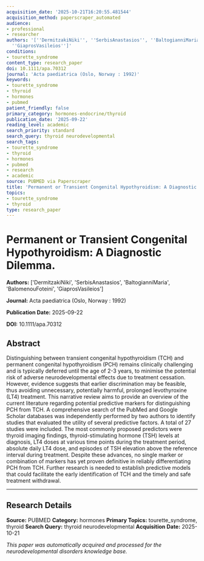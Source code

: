 ```yaml
---
acquisition_date: '2025-10-21T16:20:55.481544'
acquisition_method: paperscraper_automated
audience:
- professional
- researcher
authors: '[''DermitzakiNiki'', ''SerbisAnastasios'', ''BaltogianniMaria'', ''BalomenouFoteini'',
  ''GiaprosVasileios'']'
conditions:
- tourette_syndrome
content_type: research_paper
doi: 10.1111/apa.70312
journal: 'Acta paediatrica (Oslo, Norway : 1992)'
keywords:
- tourette_syndrome
- thyroid
- hormones
- pubmed
patient_friendly: false
primary_category: hormones-endocrine/thyroid
publication_date: '2025-09-22'
reading_level: academic
search_priority: standard
search_query: thyroid neurodevelopmental
search_tags:
- tourette_syndrome
- thyroid
- hormones
- pubmed
- research
- academic
source: PUBMED via Paperscraper
title: 'Permanent or Transient Congenital Hypothyroidism: A Diagnostic Dilemma.'
topics:
- tourette_syndrome
- thyroid
type: research_paper
---
```


# Permanent or Transient Congenital Hypothyroidism: A Diagnostic Dilemma.

**Authors:** ['DermitzakiNiki', 'SerbisAnastasios', 'BaltogianniMaria', 'BalomenouFoteini', 'GiaprosVasileios']

**Journal:** Acta paediatrica (Oslo, Norway : 1992)

**Publication Date:** 2025-09-22

**DOI:** 10.1111/apa.70312

## Abstract

Distinguishing between transient congenital hypothyroidism (TCH) and permanent congenital hypothyroidism (PCH) remains clinically challenging and is typically deferred until the age of 2-3 years, to minimise the potential risk of adverse neurodevelopmental effects due to treatment cessation. However, evidence suggests that earlier discrimination may be feasible, thus avoiding unnecessary, potentially harmful, prolonged levothyroxine (LT4) treatment. This narrative review aims to provide an overview of the current literature regarding potential predictive markers for distinguishing PCH from TCH. A comprehensive search of the PubMed and Google Scholar databases was independently performed by two authors to identify studies that evaluated the utility of several predictive factors. A total of 27 studies were included. The most commonly proposed predictors were thyroid imaging findings, thyroid-stimulating hormone (TSH) levels at diagnosis, LT4 doses at various time points during the treatment period, absolute daily LT4 dose, and episodes of TSH elevation above the reference interval during treatment. Despite these advances, no single marker or combination of markers has yet proven definitive in reliably differentiating PCH from TCH. Further research is needed to establish predictive models that could facilitate the early identification of TCH and the timely and safe treatment withdrawal.

---

## Research Details

**Source:** PUBMED
**Category:** hormones
**Primary Topics:** tourette_syndrome, thyroid
**Search Query:** thyroid neurodevelopmental
**Acquisition Date:** 2025-10-21

*This paper was automatically acquired and processed for the neurodevelopmental disorders knowledge base.*
